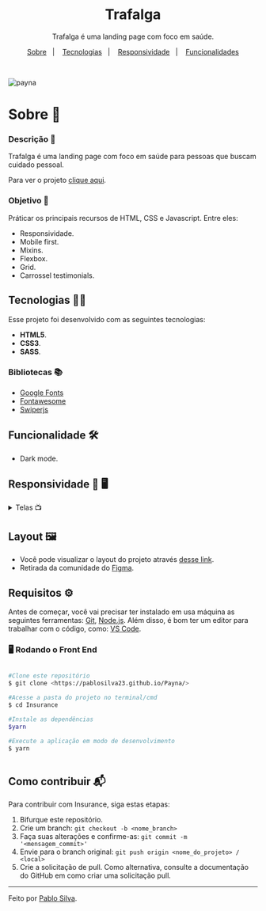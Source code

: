 <h1 align="center">Trafalga</h1>

<p align="center">Trafalga é uma landing page com foco em saúde.</p>

<p align="center">
  <a href="#sobre">Sobre</a>&nbsp;&nbsp;&nbsp;|&nbsp;&nbsp;&nbsp;
  <a href="#tecnologias">Tecnologias</a>&nbsp;&nbsp;&nbsp;|&nbsp;&nbsp;&nbsp;
  <a href="#responsividade">Responsividade</a>&nbsp;&nbsp;&nbsp;|&nbsp;&nbsp;&nbsp;
  <a href="#funcionalidades">Funcionalidades</a>
</p>

<br>

![payna](https://user-images.githubusercontent.com/87915108/156865677-0b1df4a8-9237-422e-8a29-eee17be38f91.gif)

<h1 id="sobre">Sobre 📖</h1>

### Descrição 📄

Trafalga é uma landing page com foco em saúde para pessoas que buscam cuidado pessoal.

Para ver o projeto [clique aqui](https://pablosilva23.github.io/trafalgar-landing-page/).

### Objetivo 🎯

Práticar os principais recursos de HTML, CSS e Javascript. Entre eles:

- Responsividade.
- Mobile first.
- Mixins.
- Flexbox.
- Grid.
- Carrossel testimonials.

<h2 id="tecnologias">Tecnologias 👨‍💻</h2>

Esse projeto foi desenvolvido com as seguintes tecnologias:

* **HTML5**.
* **CSS3**.
* **SASS**.

### Bibliotecas 📚

* [Google Fonts](https://fonts.google.com/)
* [Fontawesome](https://fontawesome.com/v5/search)
* [Swiperjs](https://swiperjs.com/)

<h2 id="funcionalidades">Funcionalidade 🛠️</h2>

- Dark mode.

<h2 id="responsividade">Responsividade 	📱	🖥️</h2>

<details>
<summary>Telas 📺</summary>
 
   <h3 align="center">Mobile 📱</h3>
 <div align="center">
   <img src="https://user-images.githubusercontent.com/87915108/158065945-eda31f88-79ad-4b5e-8ebd-a02693e043c8.png" width="200px"></img>
 </div>
 <h3 align='center'>Tablet 💻</h3>
   <div align="center">
   <img src="https://user-images.githubusercontent.com/87915108/158065943-ea29e32b-dfd5-41f5-9148-1ce0f4e36990.png" width="600px"></img>
  </div>

   <h3 align='center'>Notebook 💻</h3>
   <div align="center">
   <img src="https://user-images.githubusercontent.com/87915108/158065938-699afd4c-2caa-4e24-aca5-a48b0e53dca3.png" width="600px"></img>
  </div>

</details>

## Layout 🖼️

- Você pode visualizar o layout do projeto através [desse link](https://www.figma.com/file/09caOHIaAiCIkikiaBmOHw/Trafalgar-Landing-Page-(Community)?node-id=0%3A1).
- Retirada da comunidade do [Figma](https://www.figma.com/).

## Requisitos ⚙️

Antes de começar, você vai precisar ter instalado em usa máquina as seguintes ferramentas: [Git](https://git-scm.com/), [Node.js](https://nodejs.org/en/). Além disso, é bom ter um editor para trabalhar com o código, como: [VS Code](https://code.visualstudio.com/).

### 🖥️ Rodando o Front End

```bash

#Clone este repositório
$ git clone <https://pablosilva23.github.io/Payna/>

#Acesse a pasta do projeto no terminal/cmd
$ cd Insurance

#Instale as dependências
$yarn

#Execute a aplicação em modo de desenvolvimento
$ yarn
 
```

## Como contribuir 📬

Para contribuir com Insurance, siga estas etapas:

1. Bifurque este repositório.
1. Crie um branch: `git checkout -b <nome_branch>`
1. Faça suas alterações e confirme-as: `git commit -m '<mensagem_commit>'`
1. Envie para o branch original: `git push origin <nome_do_projeto> / <local>`
1. Crie a solicitação de pull. Como alternativa, consulte a documentação do GitHub em como criar uma solicitação pull.

---
Feito por [Pablo Silva](https://github.com/PabloSilva23).

